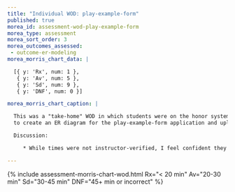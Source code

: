 ```yaml
---
title: "Individual WOD: play-example-form"
published: true
morea_id: assessment-wod-play-example-form
morea_type: assessment
morea_sort_order: 3
morea_outcomes_assessed:
 - outcome-er-modeling
morea_morris_chart_data: |

  [{ y: 'Rx', num: 1 },
   { y: 'Av', num: 5 },
   { y: 'Sd', num: 9 },
   { y: 'DNF', num: 0 }]

morea_morris_chart_caption: |

  This was a "take-home" WOD in which students were on the honor system to do the WOD at home and report their results via email.  The task was
  to create an ER diagram for the play-example-form application and upload it to a GitHub repo for display in the README page. 

  Discussion:

     * While times were not instructor-verified, I feel confident they are accurate.

---
```


{%  include assessment-morris-chart-wod.html Rx="< 20 min" Av="20-30 min" Sd="30-45 min" DNF="45+ min or incorrect"  %}


